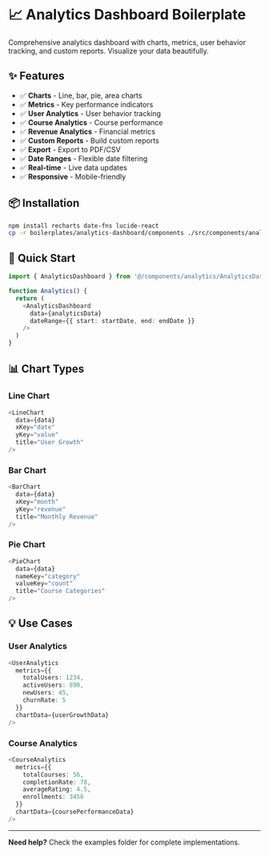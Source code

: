# 📈 Analytics Dashboard Boilerplate

Comprehensive analytics dashboard with charts, metrics, user behavior tracking, and custom reports. Visualize your data beautifully.

## ✨ Features

- ✅ **Charts** - Line, bar, pie, area charts
- ✅ **Metrics** - Key performance indicators
- ✅ **User Analytics** - User behavior tracking
- ✅ **Course Analytics** - Course performance
- ✅ **Revenue Analytics** - Financial metrics
- ✅ **Custom Reports** - Build custom reports
- ✅ **Export** - Export to PDF/CSV
- ✅ **Date Ranges** - Flexible date filtering
- ✅ **Real-time** - Live data updates
- ✅ **Responsive** - Mobile-friendly

## 📦 Installation

```bash
npm install recharts date-fns lucide-react
cp -r boilerplates/analytics-dashboard/components ./src/components/analytics
```

## 🚀 Quick Start

```typescript
import { AnalyticsDashboard } from '@/components/analytics/AnalyticsDashboard'

function Analytics() {
  return (
    <AnalyticsDashboard
      data={analyticsData}
      dateRange={{ start: startDate, end: endDate }}
    />
  )
}
```

## 📊 Chart Types

### Line Chart

```typescript
<LineChart
  data={data}
  xKey="date"
  yKey="value"
  title="User Growth"
/>
```

### Bar Chart

```typescript
<BarChart
  data={data}
  xKey="month"
  yKey="revenue"
  title="Monthly Revenue"
/>
```

### Pie Chart

```typescript
<PieChart
  data={data}
  nameKey="category"
  valueKey="count"
  title="Course Categories"
/>
```

## 💡 Use Cases

### User Analytics

```typescript
<UserAnalytics
  metrics={{
    totalUsers: 1234,
    activeUsers: 890,
    newUsers: 45,
    churnRate: 5
  }}
  chartData={userGrowthData}
/>
```

### Course Analytics

```typescript
<CourseAnalytics
  metrics={{
    totalCourses: 56,
    completionRate: 78,
    averageRating: 4.5,
    enrollments: 3456
  }}
  chartData={coursePerformanceData}
/>
```

---

**Need help?** Check the examples folder for complete implementations.

